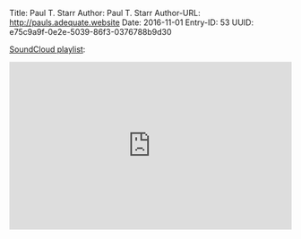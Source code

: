 Title: Paul T. Starr
Author: Paul T. Starr
Author-URL: http://pauls.adequate.website
Date: 2016-11-01
Entry-ID: 53
UUID: e75c9a9f-0e2e-5039-86f3-0376788b9d30

[SoundCloud playlist](https://soundcloud.com/ptstarr/sets/pauls-novembeats):

<iframe width="100%" height="300" scrolling="no" frameborder="no" allow="autoplay" src="https://w.soundcloud.com/player/?url=https%3A//api.soundcloud.com/playlists/273566878&color=%23ff5500&auto_play=false&hide_related=false&show_comments=true&show_user=true&show_reposts=false&show_teaser=true&visual=true"></iframe>